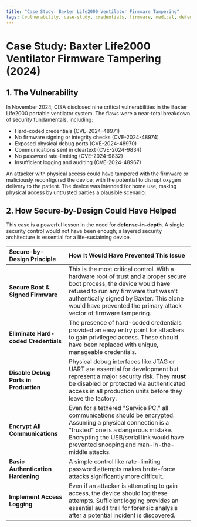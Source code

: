 ```yaml
---
title: "Case Study: Baxter Life2000 Ventilator Firmware Tampering"
tags: [vulnerability, case-study, credentials, firmware, medical, defense-in-depth]
---
```

# Case Study: Baxter Life2000 Ventilator Firmware Tampering (2024)

## 1. The Vulnerability

In November 2024, CISA disclosed nine critical vulnerabilities in the Baxter Life2000 portable ventilator system. The flaws were a near-total breakdown of security fundamentals, including:
*   Hard-coded credentials (CVE-2024-48971)
*   No firmware signing or integrity checks (CVE-2024-48974)
*   Exposed physical debug ports (CVE-2024-48970)
*   Communications sent in cleartext (CVE-2024-9834)
*   No password rate-limiting (CVE-2024-9832)
*   Insufficient logging and auditing (CVE-2024-48967)

An attacker with physical access could have tampered with the firmware or maliciously reconfigured the device, with the potential to disrupt oxygen delivery to the patient. The device was intended for home use, making physical access by untrusted parties a plausible scenario.

## 2. How Secure-by-Design Could Have Helped

This case is a powerful lesson in the need for **defense-in-depth**. A single security control would not have been enough; a layered security architecture is essential for a life-sustaining device.

| Secure-by-Design Principle | How It Would Have Prevented This Issue |
| :--- | :--- |
| **Secure Boot & Signed Firmware** | This is the most critical control. With a hardware root of trust and a proper secure boot process, the device would have refused to run any firmware that wasn't authentically signed by Baxter. This alone would have prevented the primary attack vector of firmware tampering. |
| **Eliminate Hard-coded Credentials** | The presence of hard-coded credentials provided an easy entry point for attackers to gain privileged access. These should have been replaced with unique, manageable credentials. |
| **Disable Debug Ports in Production** | Physical debug interfaces like JTAG or UART are essential for development but represent a major security risk. They **must** be disabled or protected via authenticated access in all production units before they leave the factory. |
| **Encrypt All Communications** | Even for a tethered "Service PC," all communications should be encrypted. Assuming a physical connection is a "trusted" one is a dangerous mistake. Encrypting the USB/serial link would have prevented snooping and man-in-the-middle attacks. |
| **Basic Authentication Hardening** | A simple control like rate-limiting password attempts makes brute-force attacks significantly more difficult. |
| **Implement Access Logging** | Even if an attacker is attempting to gain access, the device should log these attempts. Sufficient logging provides an essential audit trail for forensic analysis after a potential incident is discovered. | 

<!-- Citations -->

